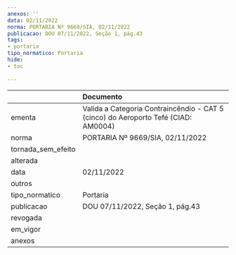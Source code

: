 ```yaml
---
anexos: ''
data: 02/11/2022
norma: PORTARIA Nº 9669/SIA, 02/11/2022
publicacao: DOU 07/11/2022, Seção 1, pág.43
tags:
- portaria
tipo_normatico: Portaria
hide: 
- toc 
 
---
```


|                    | Documento                                                                          |
|:-------------------|:-----------------------------------------------------------------------------------|
| ementa             | Valida a Categoria Contraincêndio - CAT 5 (cinco) do Aeroporto Tefé (CIAD: AM0004) |
| norma              | PORTARIA Nº 9669/SIA, 02/11/2022                                                   |
| tornada_sem_efeito |                                                                                    |
| alterada           |                                                                                    |
| data               | 02/11/2022                                                                         |
| outros             |                                                                                    |
| tipo_normatico     | Portaria                                                                           |
| publicacao         | DOU 07/11/2022, Seção 1, pág.43                                                    |
| revogada           |                                                                                    |
| em_vigor           |                                                                                    |
| anexos             |                                                                                    |